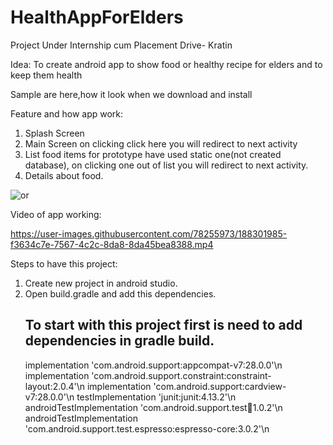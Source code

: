 # HealthAppForElders
Project Under Internship cum Placement Drive- Kratin

Idea: To create android app to show food or healthy recipe for elders and to keep them health

Sample are here,how it look when we download and install

Feature and how app work:
1) Splash Screen
2) Main Screen on clicking click here you will redirect to next activity
3) List food items for prototype have used static one(not created database), on clicking one out of list you will redirect to next activity.
4) Details about food.

![or](https://user-images.githubusercontent.com/78255973/188302237-a9d33b5c-a6a7-48f8-98a8-ecd3e0909cfe.jpg)

Video of app working:

https://user-images.githubusercontent.com/78255973/188301985-f3634c7e-7567-4c2c-8da8-8da45bea8388.mp4

Steps to have this project:
1) Create new project in android studio.
2) Open build.gradle and add this dependencies.
   ## To start with this project first is need to add dependencies in gradle build.
    implementation 'com.android.support:appcompat-v7:28.0.0'\n
    implementation 'com.android.support.constraint:constraint-layout:2.0.4'\n
    implementation 'com.android.support:cardview-v7:28.0.0'\n
    testImplementation 'junit:junit:4.13.2'\n
    androidTestImplementation 'com.android.support.test:runner:1.0.2'\n
    androidTestImplementation 'com.android.support.test.espresso:espresso-core:3.0.2'\n
